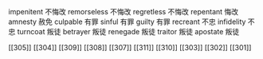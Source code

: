 




impenitent 不悔改
remorseless 不悔改
regretless 不悔改
repentant 悔改
amnesty 赦免
culpable 有罪
sinful 有罪
guilty 有罪
recreant 不忠
infidelity 不忠
turncoat 叛徒
betrayer 叛徒
renegade 叛徒
traitor 叛徒
apostate 叛徒

[[305]]
[[304]]
[[309]]
[[308]]
[[307]]
[[311]]
[[310]]
[[303]]
[[302]]
[[301]]
